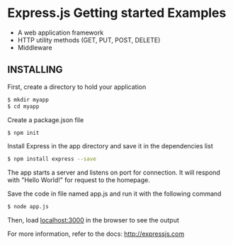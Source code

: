 # Express.js Getting started Examples


* A web application framework
* HTTP utility methods (GET, PUT, POST, DELETE)
* Middleware


## INSTALLING

First, create a directory to hold your application

```bash 
$ mkdir myapp
$ cd myapp
```

Create a package.json file

```bash
$ npm init
```

Install Express in the app directory and save it in the dependencies list

```bash
$ npm install express --save
```

The app starts a server and listens on port for connection.  It will respond with "Hello World!" for request to the homepage.

Save the code in file named app.js and run it with the following command

```bash
$ node app.js
```

Then, load [localhost:3000](http://localhost:3000/) in the browser to see the output

For more information, refer to the docs: http://expressjs.com
